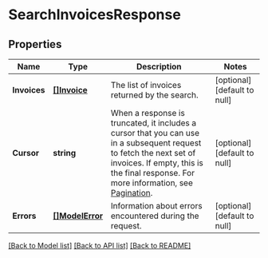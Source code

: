 # SearchInvoicesResponse

## Properties
Name | Type | Description | Notes
------------ | ------------- | ------------- | -------------
**Invoices** | [**[]Invoice**](Invoice.md) | The list of invoices returned by the search. | [optional] [default to null]
**Cursor** | **string** | When a response is truncated, it includes a cursor that you can use in a  subsequent request to fetch the next set of invoices. If empty, this is the final  response.  For more information, see [Pagination](https://developer.squareup.com/docs/working-with-apis/pagination). | [optional] [default to null]
**Errors** | [**[]ModelError**](Error.md) | Information about errors encountered during the request. | [optional] [default to null]

[[Back to Model list]](../README.md#documentation-for-models) [[Back to API list]](../README.md#documentation-for-api-endpoints) [[Back to README]](../README.md)

